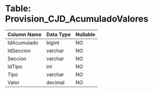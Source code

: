 # Table: Provision_CJD_AcumuladoValores

| Column Name | Data Type | Nullable |
|-------------|-----------|----------|
| IdAcumulado | bigint | NO |
| IdSeccion | varchar | NO |
| Seccion | varchar | NO |
| IdTipo | int | NO |
| Tipo | varchar | NO |
| Valor | decimal | NO |
